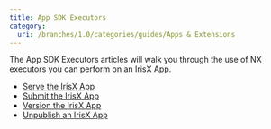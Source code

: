 ```yaml
---
title: App SDK Executors
category:
  uri: /branches/1.0/categories/guides/Apps & Extensions
---
```


The App SDK Executors articles will walk you through the use of NX executors you can perform on an IrisX App.

- [Serve the IrisX App](running-the-iris-app-sdk)
- [Submit the IrisX App](iris-app-publish)
- [Version the IrisX App](version-your-app)
- [Unpublish an IrisX App](unpublish-your-app)
